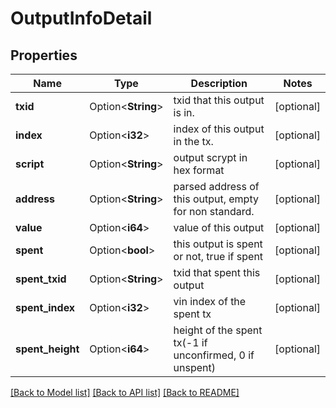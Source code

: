 # OutputInfoDetail

## Properties

Name | Type | Description | Notes
------------ | ------------- | ------------- | -------------
**txid** | Option<**String**> | txid that this output is in. | [optional]
**index** | Option<**i32**> | index of this output in the tx. | [optional]
**script** | Option<**String**> | output scrypt in hex format | [optional]
**address** | Option<**String**> | parsed address of this output, empty for non standard. | [optional]
**value** | Option<**i64**> | value of this output | [optional]
**spent** | Option<**bool**> | this output is spent or not, true if spent | [optional]
**spent_txid** | Option<**String**> | txid that spent this output | [optional]
**spent_index** | Option<**i32**> | vin index of the spent tx | [optional]
**spent_height** | Option<**i64**> | height of the spent tx(-1 if unconfirmed, 0 if unspent) | [optional]

[[Back to Model list]](../README.md#documentation-for-models) [[Back to API list]](../README.md#documentation-for-api-endpoints) [[Back to README]](../README.md)


